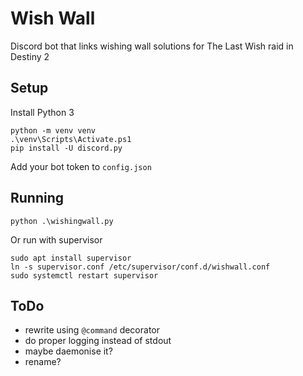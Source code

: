 # Wish Wall

Discord bot that links wishing wall solutions for The Last Wish raid in Destiny 2

## Setup

Install Python 3

```
python -m venv venv
.\venv\Scripts\Activate.ps1
pip install -U discord.py
```

Add your bot token to `config.json`

## Running

```
python .\wishingwall.py
```

Or run with supervisor

```
sudo apt install supervisor
ln -s supervisor.conf /etc/supervisor/conf.d/wishwall.conf
sudo systemctl restart supervisor
```

## ToDo

* rewrite using `@command` decorator
* do proper logging instead of stdout
* maybe daemonise it?
* rename?